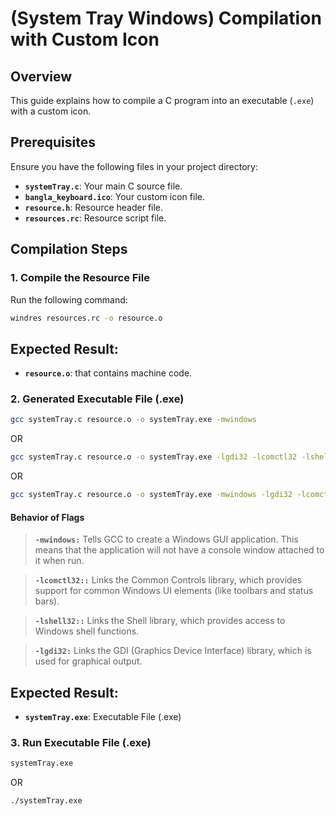 # **(System Tray Windows) Compilation with Custom Icon**

## **Overview**

This guide explains how to compile a C program into an executable (`.exe`) with a custom icon.

## **Prerequisites**

Ensure you have the following files in your project directory:

- **`systemTray.c`**: Your main C source file.
- **`bangla_keyboard.ico`**: Your custom icon file.
- **`resource.h`**: Resource header file.
- **`resources.rc`**: Resource script file.

## **Compilation Steps**

### 1. Compile the Resource File

Run the following command:

```bash
windres resources.rc -o resource.o
```
## Expected Result:

- **`resource.o`**: that contains machine code.

### 2. Generated Executable File (.exe)
```bash
gcc systemTray.c resource.o -o systemTray.exe -mwindows
```
OR
```bash
gcc systemTray.c resource.o -o systemTray.exe -lgdi32 -lcomctl32 -lshell32
```
OR
```bash
gcc systemTray.c resource.o -o systemTray.exe -mwindows -lgdi32 -lcomctl32 -lshell32
```
#### Behavior of Flags
> **`-mwindows:`** Tells GCC to create a Windows GUI application. This means that the application will not have a console window attached to it when run.

> **`-lcomctl32::`** Links the Common Controls library, which provides support for common Windows UI elements (like toolbars and status bars).

> **`-lshell32::`** Links the Shell library, which provides access to Windows shell functions.

> **`-lgdi32:`** Links the GDI (Graphics Device Interface) library, which is used for graphical output.


## Expected Result:

- **`systemTray.exe`**: Executable File (.exe)

### 3. Run Executable File (.exe)

```bash
systemTray.exe
```
OR
```bash
./systemTray.exe
```
